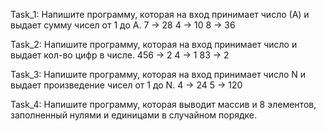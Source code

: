 Task_1:
Напишите программу, которая на вход принимает число (А) и выдает сумму чисел от 1 до А.
7 -> 28
4 -> 10
8 -> 36

Task_2:
Напишите программу, которая на вход принимает число и выдает кол-во цифр в числе.
456 -> 2
4 -> 1
83 -> 2

Task_3:
Напишите программу, которая на вход принимает число N и выдает произведение чисел от 1 до N.
4 -> 24
5 -> 120

Task_4:
Напишите программу, которая выводит массив и 8 элементов, заполненный нулями и единицами в случайном порядке.
